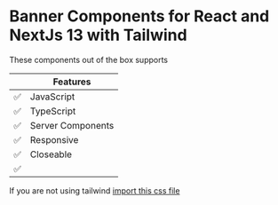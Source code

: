 # Banner Components for React and NextJs 13 with Tailwind

These components out of the box supports

|     | Features          |
| --- | ----------------- |
| ✅  | JavaScript        |
| ✅  | TypeScript        |
| ✅  | Server Components |
| ✅  | Responsive        |
| ✅  | Closeable         |
| ✅  |                   |

If you are not using tailwind [import this css file](./banner.css)
